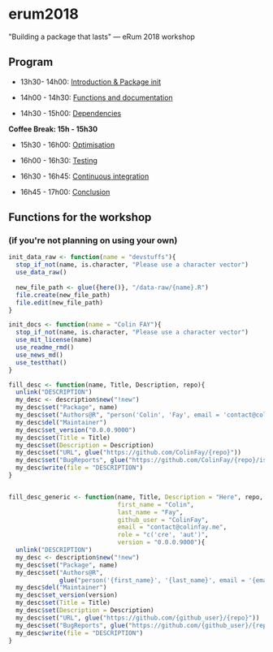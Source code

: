 # erum2018
"Building a package that lasts" — eRum 2018 workshop

## Program

+ 13h30- 14h00: [Introduction & Package init](chap1.pdf)

+ 14h00 - 14h30: [Functions and documentation](chap2.pdf)

+ 14h30 - 15h00: [Dependencies](chap3.pdf)

__Coffee Break: 15h - 15h30__ 

+ 15h30 - 16h00: [Optimisation](chap4.pdf)

+ 16h00 - 16h30: [Testing](chap5.pdf)

+ 16h30 - 16h45: [Continuous integration](chap6.pdf)

+ 16h45 - 17h00: [Conclusion](chap7.pdf)

## Functions for the workshop

### (if you're not planning on using your own)

```r
init_data_raw <- function(name = "devstuffs"){
  stop_if_not(name, is.character, "Please use a character vector")
  use_data_raw()
  
  new_file_path <- glue({here()}, "/data-raw/{name}.R")
  file.create(new_file_path)
  file.edit(new_file_path)
}

init_docs <- function(name = "Colin FAY"){
  stop_if_not(name, is.character, "Please use a character vector")
  use_mit_license(name)
  use_readme_rmd()
  use_news_md()
  use_testthat()
}

fill_desc <- function(name, Title, Description, repo){
  unlink("DESCRIPTION")
  my_desc <- description$new("!new")
  my_desc$set("Package", name)
  my_desc$set("Authors@R", "person('Colin', 'Fay', email = 'contact@colinfay.me', role = c('cre', 'aut'))")
  my_desc$del("Maintainer")
  my_desc$set_version("0.0.0.9000")
  my_desc$set(Title = Title)
  my_desc$set(Description = Description)
  my_desc$set("URL", glue("https://github.com/ColinFay/{repo}"))
  my_desc$set("BugReports", glue("https://github.com/ColinFay/{repo}/issues"))
  my_desc$write(file = "DESCRIPTION")
}


fill_desc_generic <- function(name, Title, Description = "Here", repo,
                              first_name = "Colin",
                              last_name = "Fay",
                              github_user = "ColinFay",
                              email = "contact@colinfay.me",
                              role = "c('cre', 'aut')",
                              version = "0.0.0.9000"){
  unlink("DESCRIPTION")
  my_desc <- description$new("!new")
  my_desc$set("Package", name)
  my_desc$set("Authors@R",
              glue("person('{first_name}', '{last_name}', email = '{email}', role = {role}"))
  my_desc$del("Maintainer")
  my_desc$set_version(version)
  my_desc$set(Title = Title)
  my_desc$set(Description = Description)
  my_desc$set("URL", glue("https://github.com/{github_user}/{repo}"))
  my_desc$set("BugReports", glue("https://github.com/{github_user}/{repo}/issues"))
  my_desc$write(file = "DESCRIPTION")
}
```
